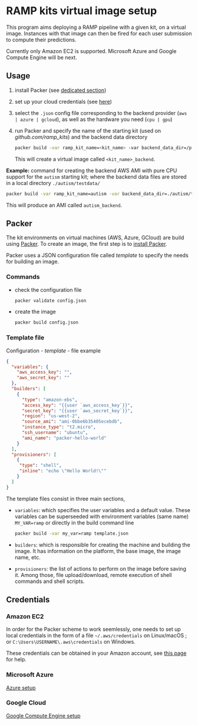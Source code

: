 # RAMP kits virtual image setup

This program aims deploying a RAMP pipeline with a given kit, on a virtual image.
Instances with that image can then be fired for each user submission to compute their predictions.

Currently only Amazon EC2 is supported. Microsoft Azure and Google Compute Engine will be next.

## Usage

1. install Packer (see [dedicated section](#Packer))

2. set up your cloud credentials (see [here](#Credentials))

3. select the `.json` config file corresponding to the backend provider (`aws | azure | gcloud`), as well as the hardware you need (`cpu | gpu`)

4. run Packer and specify the name of the starting kit (used on *github.com/ramp_kits*) and the backend data directory
   ```bash
   packer build -var ramp_kit_name=<kit_name> -var backend_data_dir=/path/to/data/ config.json
   ```
   This will create a virtual image called `<kit_name>_backend`.

**Example:** command for creating the backend AWS AMI with pure CPU support for the `autism` starting kit; where the backend data files are stored in a local directory `./autism/testdata/`
   ```bash
   packer build -var ramp_kit_name=autism -var backend_data_dir=./autism/testdata/ aws_cpu_setup.json
   ```
   This will produce an AMI called `autism_backend`.

## Packer

The kit environments on virtual machines (AWS, Azure, GCloud) are build using
[Packer](https://www.packer.io/). To create an image, the first step is to 
[install Packer](https://www.packer.io/intro/getting-started/install.html).

Packer uses a JSON configuration file called _template_ to specify the needs
for building an image. 

### Commands

-  check the configuration file
   ```bash
   packer validate config.json
   ```

-  create the image
   ```bash
   packer build config.json
   ```

### Template file

Configuration - _template_ - file example

```json
{
  "variables": {
    "aws_access_key": "",
    "aws_secret_key": ""
  },
  "builders": [
    {
      "type": "amazon-ebs",
      "access_key": "{{user `aws_access_key`}}",
      "secret_key": "{{user `aws_secret_key`}}",
      "region": "us-west-2",
      "source_ami": "ami-0bbe6b35405ecebdb",
      "instance_type": "t2.micro",
      "ssh_username": "ubuntu",
      "ami_name": "packer-hello-world"
    }
  ],
  "provisioners": [
    {
     "type": "shell",
     "inline": "echo \"Hello World!\"" 
    }  
  ]
}
```

The template files consist in three main sections,

- `variables`: which specifies the user variables and a default value. These 
   variables can be superseeded with environment variables (same name) 
   `MY_VAR=ramp` or directly in the build command line
   ```bash
   packer build -var my_var=ramp template.json
   ```

- `builders`: which is responsible for creating the machine and building the
   image. It has information on the platform, the base image, the image name,
   etc.

- `provisioners`: the list of actions to perform on the image before saving it.
   Among those, file upload/download, remote execution of shell commands and 
   shell scripts.


## Credentials

### Amazon EC2

In order for the Packer scheme to work seemlessly, one needs to set up 
local credentials in the form of a file `~/.aws/credentials` on Linux/macOS ; 
or `C:\Users\USERNAME\.aws\credentials` on Windows.

These credentials can be obtained in your Amazon account, see 
[this page][aws_setup] for help.

### Microsoft Azure 

[Azure setup][azure_setup]

### Google Cloud

[Google Compute Engine setup][gce_setup]



[aws_setup]: https://docs.aws.amazon.com/fr_fr/sdk-for-net/v2/developer-guide/net-dg-config-creds.html
[azure_setup]: https://www.packer.io/docs/builders/azure-setup.html
[gce_setup]: https://cloud.google.com/compute/docs/access/create-enable-service-accounts-for-instances
